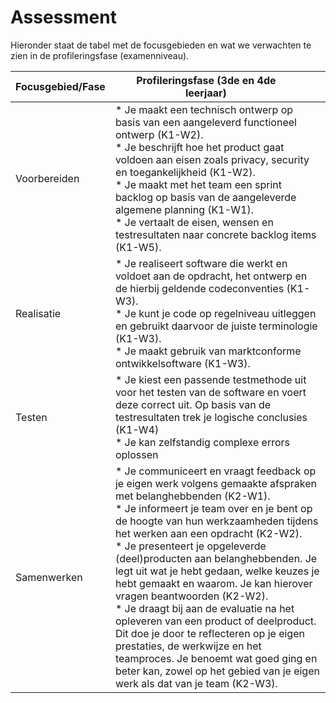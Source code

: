 # Assessment
Hieronder staat de tabel met de focusgebieden en wat we verwachten te zien in de profileringsfase (examenniveau).

|Focusgebied/Fase | <div style="width:290px">Profileringsfase (3de en 4de leerjaar)</div>                                                                                                                                                                                                                                                                                                                                                                                                                                                                                                                                                                                                                                                          |
|-----------------|--------------------------------------------------------------------------------------------------------------------------------------------------------------------------------------------------------------------------------------------------------------------------------------------------------------------------------------------------------------------------------------------------------------------------------------------------------------------------------------------------------------------------------------------------------------------------------------------------------------------------------------------------------------------------------------------------------------------------------|
|Voorbereiden     | * Je maakt een technisch ontwerp op basis van een aangeleverd functioneel ontwerp (K1-W2).<br>* Je beschrijft hoe het product gaat voldoen aan eisen zoals privacy, security en toegankelijkheid (K1-W2).<br>* Je maakt met het team een sprint backlog op basis van de aangeleverde algemene planning (K1-W1).<br>* Je vertaalt de eisen, wensen en testresultaten naar concrete backlog items (K1-W5).                                                                                                                                                                                                                                                                                                                       |
|Realisatie       | * Je realiseert software die werkt en voldoet aan de opdracht, het ontwerp en de hierbij geldende codeconventies (K1-W3).<br>* Je kunt je code op regelniveau uitleggen en gebruikt daarvoor de juiste terminologie (K1-W3).<br>* Je maakt gebruik van marktconforme ontwikkelsoftware (K1-W3).                                                                                                                                                                                                                                                                                                                                                                                                                                |
|Testen           | * Je kiest een passende testmethode uit voor het testen van de software en voert deze correct uit. Op basis van de testresultaten trek je logische conclusies (K1-W4)<br>* Je kan zelfstandig complexe errors oplossen                                                                                                                                                                                                                                                                                                                                                                                                                                                                                                         |
|Samenwerken      | * Je communiceert en vraagt feedback op je eigen werk volgens gemaakte afspraken met belanghebbenden (K2-W1).<br>* Je informeert je team over en je bent op de hoogte van hun werkzaamheden tijdens het werken aan een opdracht (K2-W2).<br>* Je presenteert je opgeleverde (deel)producten aan belanghebbenden. Je legt uit wat je hebt gedaan, welke keuzes je hebt gemaakt en waarom. Je kan hierover vragen beantwoorden (K2-W2).<br>* Je draagt bij aan de evaluatie na het opleveren van een product of deelproduct. Dit doe je door te reflecteren op je eigen prestaties, de werkwijze en het teamproces. Je benoemt wat goed ging en beter kan, zowel op het gebied van je eigen werk als dat van je team (K2-W3).    |
